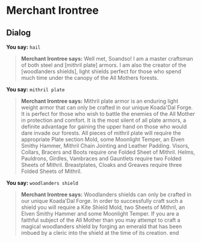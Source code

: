 # Merchant Irontree


## Dialog

**You say:** `hail`



>**Merchant Irontree says:** Well met, Soandso! I am a master craftsman of both steel and [mithril plate] armors. I am also the creator of the [woodlanders shields], light shields perfect for those who spend much time under the canopy of the All Mothers forests.

**You say:** `mithril plate`



>**Merchant Irontree says:** Mithril plate armor is an enduring light weight armor that can only be crafted in our unique Koada'Dal Forge. It is perfect for those who wish to battle the enemies of the All Mother in protection and comfort. It is the most silent of all plate armors, a definite advantage for gaining the upper hand on those who would dare invade our forests. All pieces of mithril plate will require the appropriate Plate section Mold, some Moonlight Temper, an Elven Smithy Hammer, Mithril Chain Jointing and Leather Padding. Visors, Collars, Bracers and Boots require one Folded Sheet of Mithril. Helms, Pauldrons, Girdles, Vambraces and Gauntlets require two Folded Sheets of Mithril. Breastplates, Cloaks and Greaves require three Folded Sheets of Mithril.

**You say:** `woodlanders shield`



>**Merchant Irontree says:** Woodlanders shields can only be crafted in our unique Koada'Dal Forge. In order to successfully craft such a shield you will require a Kite Shield Mold, two Sheets of Mithril, an Elven Smithy Hammer and some Moonlight Temper. If you are a faithful subject of the All Mother than you may attempt to craft a magical woodlanders shield by forging an emerald that has been imbued by a cleric into the shield at the time of its creation.
end

